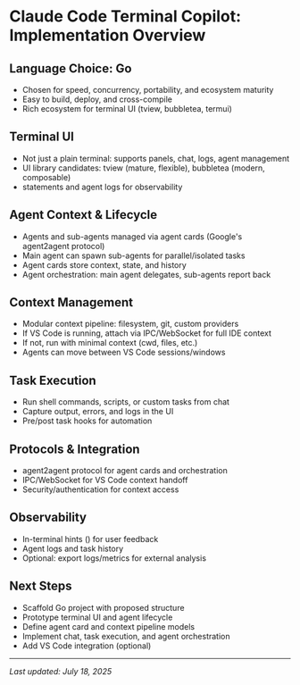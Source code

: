 # Claude Code Terminal Copilot: Implementation Overview

## Language Choice: Go
- Chosen for speed, concurrency, portability, and ecosystem maturity
- Easy to build, deploy, and cross-compile
- Rich ecosystem for terminal UI (tview, bubbletea, termui)

## Terminal UI
- Not just a plain terminal: supports panels, chat, logs, agent management
- UI library candidates: tview (mature, flexible), bubbletea (modern, composable)
- *<action>* statements and agent logs for observability

## Agent Context & Lifecycle
- Agents and sub-agents managed via agent cards (Google's agent2agent protocol)
- Main agent can spawn sub-agents for parallel/isolated tasks
- Agent cards store context, state, and history
- Agent orchestration: main agent delegates, sub-agents report back

## Context Management
- Modular context pipeline: filesystem, git, custom providers
- If VS Code is running, attach via IPC/WebSocket for full IDE context
- If not, run with minimal context (cwd, files, etc.)
- Agents can move between VS Code sessions/windows

## Task Execution
- Run shell commands, scripts, or custom tasks from chat
- Capture output, errors, and logs in the UI
- Pre/post task hooks for automation

## Protocols & Integration
- agent2agent protocol for agent cards and orchestration
- IPC/WebSocket for VS Code context handoff
- Security/authentication for context access

## Observability
- In-terminal hints (*<action>*) for user feedback
- Agent logs and task history
- Optional: export logs/metrics for external analysis

## Next Steps
- Scaffold Go project with proposed structure
- Prototype terminal UI and agent lifecycle
- Define agent card and context pipeline models
- Implement chat, task execution, and agent orchestration
- Add VS Code integration (optional)

---

_Last updated: July 18, 2025_
